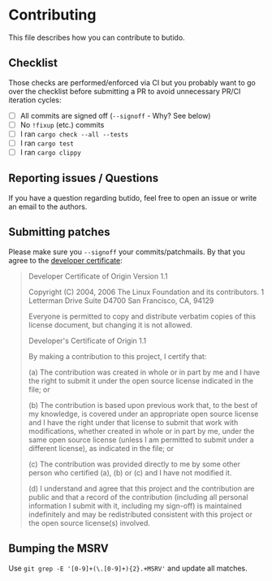 # Contributing

This file describes how you can contribute to butido.

## Checklist

Those checks are performed/enforced via CI but you probably want to go over the
checklist before submitting a PR to avoid unnecessary PR/CI iteration cycles:

* [ ] All commits are signed off (`--signoff` - Why? See below)
* [ ] No `!fixup` (etc.) commits
* [ ] I ran `cargo check --all --tests`
* [ ] I ran `cargo test`
* [ ] I ran `cargo clippy`

## Reporting issues / Questions

If you have a question regarding butido, feel free to open an issue or write an
email to the authors.


## Submitting patches

Please make sure you `--signoff` your commits/patchmails.
By that you agree to the
[developer certificate](https://developercertificate.org/):

> Developer Certificate of Origin
> Version 1.1
>
> Copyright (C) 2004, 2006 The Linux Foundation and its contributors.
> 1 Letterman Drive
> Suite D4700
> San Francisco, CA, 94129
>
> Everyone is permitted to copy and distribute verbatim copies of this
> license document, but changing it is not allowed.
>
>
> Developer's Certificate of Origin 1.1
>
> By making a contribution to this project, I certify that:
>
> (a) The contribution was created in whole or in part by me and I
>     have the right to submit it under the open source license
>     indicated in the file; or
>
> (b) The contribution is based upon previous work that, to the best
>     of my knowledge, is covered under an appropriate open source
>     license and I have the right under that license to submit that
>     work with modifications, whether created in whole or in part
>     by me, under the same open source license (unless I am
>     permitted to submit under a different license), as indicated
>     in the file; or
>
> (c) The contribution was provided directly to me by some other
>     person who certified (a), (b) or (c) and I have not modified
>     it.
>
> (d) I understand and agree that this project and the contribution
>     are public and that a record of the contribution (including all
>     personal information I submit with it, including my sign-off) is
>     maintained indefinitely and may be redistributed consistent with
>     this project or the open source license(s) involved.

## Bumping the MSRV

Use `git grep -E '[0-9]+(\.[0-9]+){2}.+MSRV'` and update all matches.
